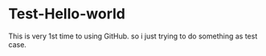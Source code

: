 # Test-Hello-world
This is very 1st time to using GitHub. so i just trying to do something as test case. 
